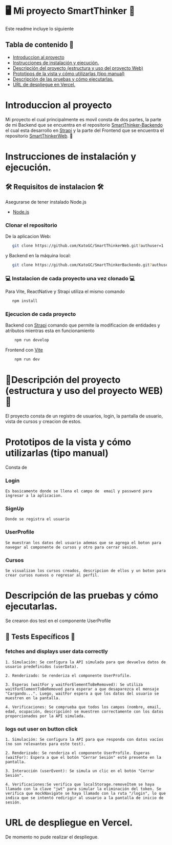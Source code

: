 # 🖥️ Mi proyecto SmartThinker 📱
Este readme incluye lo siguiente

## Tabla de contenido 🚀
- [Introduccion al proyecto](#introduccion-al-proyecto)
- [Instrucciones de instalación y ejecución.](#instrucciones-de-instalación-y-ejecución)
- [Descripción del proyecto (estructura y uso del proyecto Web)](#descripción-del-proyecto-estructura-y-uso-del-proyecto-web)
- [Prototipos de la vista y cómo utilizarlas (tipo manual)](#prototipos-de-la-vista-y-cómo-utilizarlas-tipo-manual)
- [Descripción de las pruebas y cómo ejecutarlas.](#prototipos-de-la-vista-y-cómo-utilizarlas-tipo-manual)
- [URL de despliegue en Vercel.](#url-de-despliegue-en-vercel)

# Introduccion al proyecto

Mi proyecto el cual principalmente es movil consta de dos partes, la parte de mi Backend que se encuentra en el repositorio [SmartThinker-Backendo](https://github.com/KatoGC/SmartThinkerBackendo.git?authuser=1) el cual esta desarrollo en [Strapi](https://strapi.io/) y la parte del Frontend que se encuentra el repositorio [SmartThinkerWeb](https://github.com/KatoGC/SmartThinkerWeb.git?authuser=1). 🤖

# Instrucciones de instalación y ejecución.

## 🛠️ Requisitos de instalacion 🛠️ 

Asegurarse de tener instalado Node.js

- [Node.js](https://nodejs.org/en)

### Clonar el repositorio
De la aplicacion Web:

```sh
   git clone https://github.com/KatoGC/SmartThinkerWeb.git?authuser=1
```
 y Backend en la máquina local:
```sh
   git clone https://github.com/KatoGC/SmartThinkerBackendo.git?authuser=1
 ```
### 💻 Instalacion de cada proyecto una vez clonado 💻
Para Vite, ReactNative y Strapi utiliza el mismo comando
```sh
   npm install
```
### Ejecucion de cada proyecto
Backend con [Strapi](https://strapi.io/) comando que permite la modificacion de entidades y atributos mientras esta en funcionamiento
```sh
    npm run develop
```

Frontend con [Vite](https://vitejs.dev/guide) 
```sh
    npm run dev
```
# 📕Descripción del proyecto (estructura y uso del proyecto WEB)📕
El proyecto consta de un registro de usuarios, login, la pantalla de usuario, vista de cursos y creacion de estos.
# Prototipos de la vista y cómo utilizarlas (tipo manual)
Consta de 
### Login
``` 
Es basicamente donde se llena el campo de  email y password para ingresar a la aplicacion.
```
### SignUp
```
Donde se registra el usuario
```

### UserProfile 
```
Se muestran los datos del usuario ademas que se agrega el boton para navegar al componente de cursos y otro para cerrar sesion.
```
### Cursos
```
Se visualizan los cursos creados, descripcion de ellos y un boton para crear cursos nuevos o regresar al perfil.
```
# Descripción de las pruebas y cómo ejecutarlas.
Se crearon dos test en el componente UserProfile

## 🧪 Tests Específicos 🧪

### fetches and displays user data correctly

```
1. Simulación: Se configura la API simulada para que devuelva datos de usuario predefinidos (userData).

2. Renderizado: Se renderiza el componente UserProfile.

3. Esperas (waitFor y waitForElementToBeRemoved): Se utiliza waitForElementToBeRemoved para esperar a que desaparezca el mensaje "Cargando...". Luego, waitFor espera a que los datos del usuario se muestren en la pantalla.

4. Verificaciones: Se comprueba que todos los campos (nombre, email, edad, ocupación, descripción) se muestren correctamente con los datos proporcionados por la API simulada.
```
### logs out user on button click
```
1. Simulación: Se configura la API para que responda con datos vacíos (no son relevantes para este test).

2. Renderizado: Se renderiza el componente UserProfile. Esperas (waitFor): Espera a que el botón "Cerrar Sesión" esté presente en la pantalla.

3. Interacción (userEvent): Se simula un clic en el botón "Cerrar Sesión".

4. Verificaciones:Se verifica que localStorage.removeItem se haya llamado con la clave "jwt" para simular la eliminación del token. Se verifica que mockNavigate se haya llamado con la ruta "/login", lo que indica que se intentó redirigir al usuario a la pantalla de inicio de sesión.
```
# URL de despliegue en Vercel.
De momento no pude realizar el despliegue.